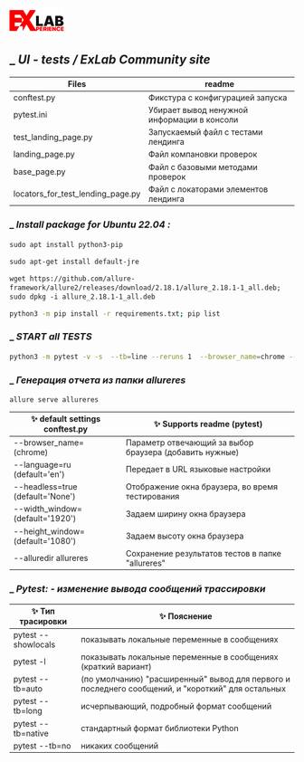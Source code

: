 [![N|Solid](https://github.com/sapfire65/exlab_lending_site/blob/main/files_for_readme/logo_black.png?raw=true)](https://exlab.team)
## _ _UI - tests  /  ExLab Community site_

| Files                             | readme                                      |
|-----------------------------------|---------------------------------------------|
| conftest.py                       | Фикстура с конфигурацией запуска            |
| pytest.ini                        | Убирает вывод ненужной информации в консоли |
| test_landing_page.py              | Запускаемый файл с тестами лендинга         |
| landing_page.py                   | Файл компановки проверок                    |
| base_page.py                      | Файл с базовыми методами проверок           |
| locators_for_test_lending_page.py | Файл с локаторами элементов лендинга        |

### _ _Install package for Ubuntu 22.04 :_
```shell
sudo apt install python3-pip
```
```shell
sudo apt-get install default-jre
```
```shell
wget https://github.com/allure-framework/allure2/releases/download/2.18.1/allure_2.18.1-1_all.deb; sudo dpkg -i allure_2.18.1-1_all.deb
```
```sh
python3 -m pip install -r requirements.txt; pip list
```


### _ _START all TESTS_
```sh
python3 -m pytest -v -s  --tb=line --reruns 1  --browser_name=chrome --width_window=1920 --height_window=700 --headless=true --alluredir allureres  test* 
```
### _ _Генерация отчета из папки allureres_
```shell 
allure serve allureres
```
 
| ✨ default settings   conftest.py  | ✨ Supports readme (pytest)                                                |
|-----------------------------------|---------------------------------------------------------|
| --browser_name= (chrome)          | Параметр отвечающий за выбор браузера (добавить нужные) |
| --language=ru (default='en')      | Передает в URL языковые настройки                       |
| --headless=true (default='None')  | Отображение окна браузера, во время тестирования        |
| --width_window=(default='1920')   | Задаем ширину окна браузера                             |
| --height_window=(default='1080')  | Задаем высоту окна браузера                             |
| --alluredir allureres             | Сохранение результатов тестов в папке "allureres"       |


### _ _Pytest: - изменение вывода сообщений трассировки_

| ✨ Тип трасировки  | ✨ Пояснение                                                                                        |
|-------------------|-----------------------------------------------------------------------------------------------------|
| pytest --showlocals | показывать локальные переменные в сообщениях                                                      |
| pytest -l         | показывать локальные переменные в сообщениях (краткий вариант)                                      |
| pytest --tb=auto  | (по умолчанию) "расширенный" вывод для первого и последнего сообщений, и "короткий" для остальных   |
| pytest --tb=long  | исчерпывающий, подробный формат сообщений                                                           |
| pytest --tb=native | стандартный формат библиотеки Python                                                               |
| pytest --tb=no    | никаких сообщений                                                                                   |
